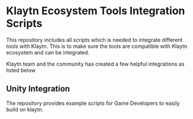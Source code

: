 # Klaytn Ecosystem Tools Integration Scripts 

This repository includes all scripts which is needed to integrate different tools with Klaytn. This is to make sure the tools are compatible with Klaytn ecosystem and can be integrated. 

 Klaytn team and the community has created a few helpful integrations as listed below

## Unity Integration 

The repository provides example scripts for Game Developers to easily build on klaytn.